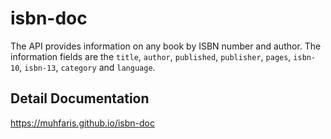 # isbn-doc
The API provides information on any book by ISBN number and author. The information fields are the `title`, `author`, `published`, `publisher`, `pages`, `isbn-10`, `isbn-13`, `category` and `language`.

## Detail Documentation
https://muhfaris.github.io/isbn-doc
